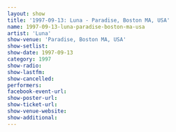 ```yaml
---
layout: show
title: '1997-09-13: Luna - Paradise, Boston MA, USA'
name: 1997-09-13-luna-paradise-boston-ma-usa
artist: 'Luna'
show-venue: 'Paradise, Boston MA, USA'
show-setlist: 
show-date: 1997-09-13
category: 1997
show-radio: 
show-lastfm: 
show-cancelled: 
performers: 
facebook-event-url: 
show-poster-url: 
show-ticket-url: 
show-venue-website: 
show-additional: 
---
```



